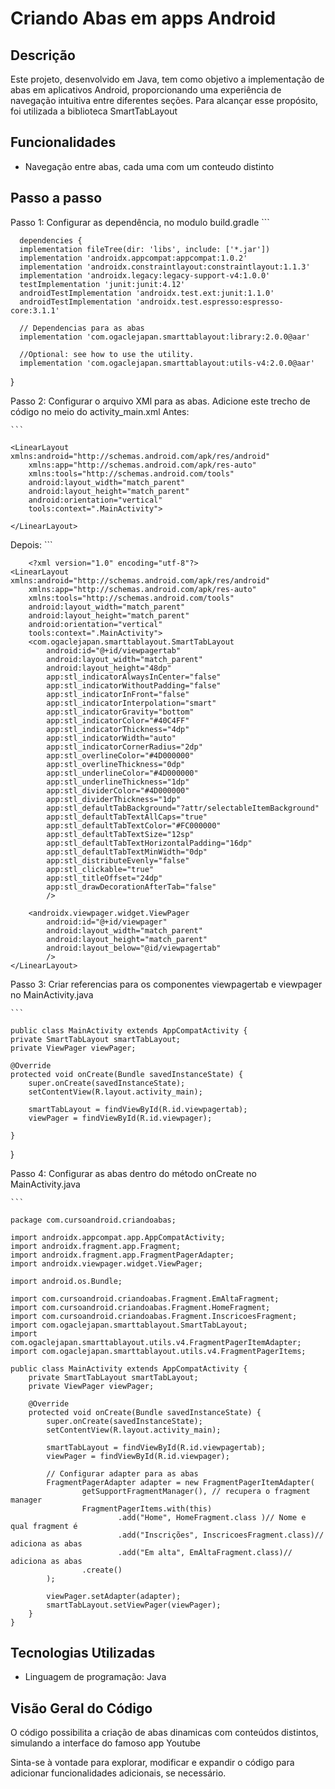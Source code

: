 # Criando Abas em apps Android 

## Descrição
Este projeto, desenvolvido em Java, tem como objetivo a implementação de abas em aplicativos Android, proporcionando uma experiência de navegação intuitiva entre diferentes seções. Para alcançar esse propósito, foi utilizada a biblioteca SmartTabLayout
## Funcionalidades
- Navegação entre abas, cada uma com um conteudo distinto

## Passo a passo
Passo 1: Configurar as dependência, no modulo build.gradle 
    ```

      dependencies {
      implementation fileTree(dir: 'libs', include: ['*.jar'])
      implementation 'androidx.appcompat:appcompat:1.0.2'
      implementation 'androidx.constraintlayout:constraintlayout:1.1.3'
      implementation 'androidx.legacy:legacy-support-v4:1.0.0'
      testImplementation 'junit:junit:4.12'
      androidTestImplementation 'androidx.test.ext:junit:1.1.0'
      androidTestImplementation 'androidx.test.espresso:espresso-core:3.1.1'
  
      // Dependencias para as abas
      implementation 'com.ogaclejapan.smarttablayout:library:2.0.0@aar'
  
      //Optional: see how to use the utility.
      implementation 'com.ogaclejapan.smarttablayout:utils-v4:2.0.0@aar'
  }

Passo 2: Configurar o arquivo XMl para as abas. Adicione este trecho de código no meio do activity_main.xml Antes: 

    ```

    <LinearLayout xmlns:android="http://schemas.android.com/apk/res/android"
        xmlns:app="http://schemas.android.com/apk/res-auto"
        xmlns:tools="http://schemas.android.com/tools"
        android:layout_width="match_parent"
        android:layout_height="match_parent"
        android:orientation="vertical"
        tools:context=".MainActivity">
       
    </LinearLayout>

Depois:
    ```

        <?xml version="1.0" encoding="utf-8"?>
    <LinearLayout xmlns:android="http://schemas.android.com/apk/res/android"
        xmlns:app="http://schemas.android.com/apk/res-auto"
        xmlns:tools="http://schemas.android.com/tools"
        android:layout_width="match_parent"
        android:layout_height="match_parent"
        android:orientation="vertical"
        tools:context=".MainActivity">
        <com.ogaclejapan.smarttablayout.SmartTabLayout
            android:id="@+id/viewpagertab"
            android:layout_width="match_parent"
            android:layout_height="48dp"
            app:stl_indicatorAlwaysInCenter="false"
            app:stl_indicatorWithoutPadding="false"
            app:stl_indicatorInFront="false"
            app:stl_indicatorInterpolation="smart"
            app:stl_indicatorGravity="bottom"
            app:stl_indicatorColor="#40C4FF"
            app:stl_indicatorThickness="4dp"
            app:stl_indicatorWidth="auto"
            app:stl_indicatorCornerRadius="2dp"
            app:stl_overlineColor="#4D000000"
            app:stl_overlineThickness="0dp"
            app:stl_underlineColor="#4D000000"
            app:stl_underlineThickness="1dp"
            app:stl_dividerColor="#4D000000"
            app:stl_dividerThickness="1dp"
            app:stl_defaultTabBackground="?attr/selectableItemBackground"
            app:stl_defaultTabTextAllCaps="true"
            app:stl_defaultTabTextColor="#FC000000"
            app:stl_defaultTabTextSize="12sp"
            app:stl_defaultTabTextHorizontalPadding="16dp"
            app:stl_defaultTabTextMinWidth="0dp"
            app:stl_distributeEvenly="false"
            app:stl_clickable="true"
            app:stl_titleOffset="24dp"
            app:stl_drawDecorationAfterTab="false"
            />
    
        <androidx.viewpager.widget.ViewPager
            android:id="@+id/viewpager"
            android:layout_width="match_parent"
            android:layout_height="match_parent"
            android:layout_below="@id/viewpagertab"
            />
    </LinearLayout>

Passo 3: Criar referencias para os componentes viewpagertab e viewpager no MainActivity.java

    ```

    public class MainActivity extends AppCompatActivity {
    private SmartTabLayout smartTabLayout;
    private ViewPager viewPager;

    @Override
    protected void onCreate(Bundle savedInstanceState) {
        super.onCreate(savedInstanceState);
        setContentView(R.layout.activity_main);

        smartTabLayout = findViewById(R.id.viewpagertab);
        viewPager = findViewById(R.id.viewpager);

    }
}

Passo 4: Configurar as abas dentro do método onCreate no MainActivity.java

    ```

    package com.cursoandroid.criandoabas;

    import androidx.appcompat.app.AppCompatActivity;
    import androidx.fragment.app.Fragment;
    import androidx.fragment.app.FragmentPagerAdapter;
    import androidx.viewpager.widget.ViewPager;
    
    import android.os.Bundle;
    
    import com.cursoandroid.criandoabas.Fragment.EmAltaFragment;
    import com.cursoandroid.criandoabas.Fragment.HomeFragment;
    import com.cursoandroid.criandoabas.Fragment.InscricoesFragment;
    import com.ogaclejapan.smarttablayout.SmartTabLayout;
    import com.ogaclejapan.smarttablayout.utils.v4.FragmentPagerItemAdapter;
    import com.ogaclejapan.smarttablayout.utils.v4.FragmentPagerItems;
    
    public class MainActivity extends AppCompatActivity {
        private SmartTabLayout smartTabLayout;
        private ViewPager viewPager;
    
        @Override
        protected void onCreate(Bundle savedInstanceState) {
            super.onCreate(savedInstanceState);
            setContentView(R.layout.activity_main);
    
            smartTabLayout = findViewById(R.id.viewpagertab);
            viewPager = findViewById(R.id.viewpager);
    
            // Configurar adapter para as abas
            FragmentPagerAdapter adapter = new FragmentPagerItemAdapter(
                    getSupportFragmentManager(), // recupera o fragment manager
                    FragmentPagerItems.with(this)
                            .add("Home", HomeFragment.class )// Nome e qual fragment é
                            .add("Inscrições", InscricoesFragment.class)// adiciona as abas
                            .add("Em alta", EmAltaFragment.class)// adiciona as abas
                    .create()
            );
    
            viewPager.setAdapter(adapter);
            smartTabLayout.setViewPager(viewPager);
        }
    }

    
## Tecnologias Utilizadas
- Linguagem de programação: Java

## Visão Geral do Código
O código possibilita a criação de abas dinamicas com conteúdos distintos, simulando a interface do famoso app Youtube

Sinta-se à vontade para explorar, modificar e expandir o código para adicionar funcionalidades adicionais, se necessário.
